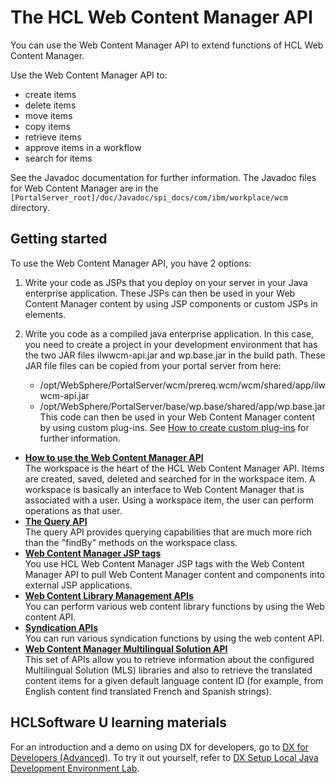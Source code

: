 # The HCL Web Content Manager API

You can use the Web Content Manager API to extend functions of HCL Web Content Manager.

Use the Web Content Manager API to:

-   create items
-   delete items
-   move items
-   copy items
-   retrieve items
-   approve items in a workflow
-   search for items

See the Javadoc documentation for further information. The Javadoc files for Web Content Manager are in the `[PortalServer_root]/doc/Javadoc/spi_docs/com/ibm/workplace/wcm` directory.

## Getting started

To use the Web Content Manager API, you have 2 options:

1.  Write your code as JSPs that you deploy on your server in your Java enterprise application. These JSPs can then be used in your Web Content Manager content by using JSP components or custom JSPs in elements.
2.  Write you code as a compiled java enterprise application. In this case, you need to create a project in your development environment that has the two JAR files ilwwcm-api.jar and wp.base.jar in the build path. These JAR file files can be copied from your portal server from here:

    -   /opt/WebSphere/PortalServer/wcm/prereq.wcm/wcm/shared/app/ilwwcm-api.jar
    -   /opt/WebSphere/PortalServer/base/wp.base/shared/app/wp.base.jar
    This code can then be used in your Web Content Manager content by using custom plug-ins. See [How to create custom plug-ins](../wcm_custom_plugin/index.md) for further information.


-   **[How to use the Web Content Manager API](wcm_dev_api_using.md)**  
The workspace is the heart of the HCL Web Content Manager API. Items are created, saved, deleted and searched for in the workspace item. A workspace is basically an interface to Web Content Manager that is associated with a user. Using a workspace item, the user can perform operations as that user.
-   **[The Query API](wcm_dev_api_using_query.md)**  
The query API provides querying capabilities that are much more rich than the "findBy" methods on the workspace class.
-   **[Web Content Manager JSP tags](wcm_reference_wcm-jsp-tags.md)**  
You use HCL Web Content Manager JSP tags with the Web Content Manager API to pull Web Content Manager content and components into external JSP applications.
-   **[Web Content Library Management APIs](wcm_dev_api_library.md)**  
You can perform various web content library functions by using the Web content API.
-   **[Syndication APIs](wcm_dev_api_syndication.md)**  
You can run various syndication functions by using the web content API.
-   **[Web Content Manager Multilingual Solution API](wcm_mls_api.md)**  
This set of APIs allow you to retrieve information about the configured Multilingual Solution (MLS) libraries and also to retrieve the translated content items for a given default language content ID (for example, from English content find translated French and Spanish strings).

## HCLSoftware U learning materials

For an introduction and a demo on using DX for developers, go to [DX for Developers (Advanced)](https://hclsoftwareu.hcltechsw.com/component/axs/?view=sso_config&id=3&forward=https%3A%2F%2Fhclsoftwareu.hcltechsw.com%2Fcourses%2Flesson%2F%3Fid%3D1777). To try it out yourself, refer to [DX Setup Local Java Development Environment Lab](https://hclsoftwareu.hcltechsw.com/images/Lc4sMQCcN5uxXmL13gSlsxClNTU3Mjc3NTc4MTc2/DS_Academy/DX/Developer/HDX-DEV-300_DX_Setup_a_Java_Development_Environment_Lab.pdf).
